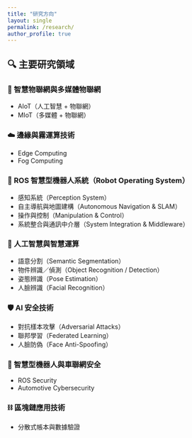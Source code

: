 ```yaml
---
title: "研究方向"
layout: single
permalink: /research/
author_profile: true
---
```


## 🔍 主要研究領域

### 🧠 智慧物聯網與多媒體物聯網  
- AIoT（人工智慧 + 物聯網）  
- MIoT（多媒體 + 物聯網）

### ☁️ 邊緣與霧運算技術  
- Edge Computing  
- Fog Computing

### 🤖 ROS 智慧型機器人系統（Robot Operating System）  
- 感知系統（Perception System）  
- 自主導航與地圖建構（Autonomous Navigation & SLAM）  
- 操作與控制（Manipulation & Control）  
- 系統整合與通訊中介層（System Integration & Middleware）

### 🔎 人工智慧與智慧運算  
- 語意分割（Semantic Segmentation）  
- 物件辨識／偵測（Object Recognition / Detection）  
- 姿態辨識（Pose Estimation）  
- 人臉辨識（Facial Recognition）

### 🛡️ AI 安全技術  
- 對抗樣本攻擊（Adversarial Attacks）  
- 聯邦學習（Federated Learning）  
- 人臉防偽（Face Anti-Spoofing）

### 🚗 智慧型機器人與車聯網安全  
- ROS Security  
- Automotive Cybersecurity

### ⛓️ 區塊鏈應用技術  
- 分散式帳本與數據驗證
